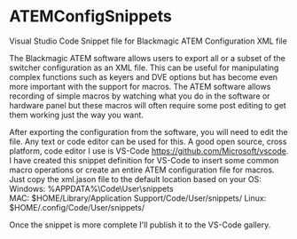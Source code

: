 # ATEMConfigSnippets
Visual Studio Code Snippet file for Blackmagic ATEM Configuration XML file

The Blackmagic ATEM software allows users to export all or a subset of the switcher configuration as an XML file. This can be useful for manipulating complex functions such as keyers and DVE options but has become even more important with the support for macros.
The ATEM software allows recording of simple macros by watching what you do in the software or hardware panel but these macros will often require some post editing to get them working just the way you want.

After exporting the configuration from the software, you will need to edit the file. Any text or code editor can be used for this.
A good open source, cross platform, code editor I use is VS-Code https://github.com/Microsoft/vscode. 
I have created this snippet definition for VS-Code to insert some common macro operations or create an entire ATEM configuration file for macros.
Just copy the xml.jason file to the default location based on your OS:
    Windows: %APPDATA%\Code\User\snippets\
    MAC: $HOME/Library/Application Support/Code/User/snippets/
    Linux: $HOME/.config/Code/User/snippets/

Once the snippet is more complete I'll publish it to the VS-Code gallery.
